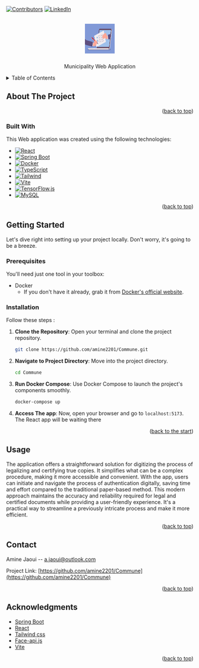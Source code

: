 <a name="readme-top"></a>
[![Contributors][contributors-shield]][contributors-url] [![LinkedIn][linkedin-shield]][linkedin-url]




<!-- PROJECT LOGO -->
<br />
<div align="center">
  <a href="https://github.com/amine2201/Commune">
    <img src="communeFrontend/src/assets/subjectToDocument.jpeg" alt="Logo" width="80" height="80">
  </a>

  <h3 align="center"></h3>

  <p align="center">
    Municipality Web Application
  </p>
</div>



<!-- TABLE OF CONTENTS -->
<details>
  <summary>Table of Contents</summary>
  <ol>
    <li>
      <a href="#about-the-project">About The Project</a>
      <ul>
        <li><a href="#built-with">Built With</a></li>
      </ul>
    </li>
    <li>
      <a href="#getting-started">Getting Started</a>
      <ul>
        <li><a href="#prerequisites">Prerequisites</a></li>
        <li><a href="#installation">Installation</a></li>
      </ul>
    </li>
    <li><a href="#usage">Usage</a></li>
    <li><a href="#roadmap">Roadmap</a></li>
    <li><a href="#contributing">Contributing</a></li>
    <li><a href="#contact">Contact</a></li>
    <li><a href="#acknowledgments">Acknowledgments</a></li>
  </ol>
</details>



<!-- ABOUT THE PROJECT -->
## About The Project



<p align="right">(<a href="#readme-top">back to top</a>)</p>



### Built With

This Web application was created using the following technologies:

* [![React][React.js]][React-url]
* [![Spring Boot][Spring Boot]][SpringBoot-url]
* [![Docker][Docker]][Docker-url]
* [![TypeScript][TypeScript]][TypeScript-url]
* [![Tailwind][Tailwind]][Tailwind-url]
* [![Vite][Vite]][Vite-url]
* [![TensorFlow.js][TensorFlow.js]][TensorFlow.js-url]
* [![MySQL][MySQL]][MySQL-url]

<p align="right">(<a href="#readme-top">back to top</a>)</p>



<!-- GETTING STARTED -->
## Getting Started

Let's dive right into setting up your project locally. Don't worry, it's going to be a breeze.

### Prerequisites

You'll need just one tool in your toolbox:
* Docker
  - If you don't have it already, grab it from [Docker's official website](https://docs.docker.com/get-docker/).

### Installation

Follow these steps :

1. **Clone the Repository**: Open your terminal and clone the project repository.
   ```sh
   git clone https://github.com/amine2201/Commune.git
   ```

2. **Navigate to Project Directory**: Move into the project directory.
   ```sh
   cd Commune
   ```

3. **Run Docker Compose**: Use Docker Compose to launch the project's components smoothly.
   ```sh
   docker-compose up
   ```

4. **Access The app**: Now, open your browser and go to `localhost:5173`. The React app will be waiting there

<p align="right">(<a href="#readme-top">back to the start</a>)</p>



<!-- USAGE EXAMPLES -->
## Usage

The application offers a straightforward solution for digitizing the process of legalizing and certifying true copies. It simplifies what can be a complex procedure, making it more accessible and convenient. With the app, users can initiate and navigate the process of authentication digitally, saving time and effort compared to the traditional paper-based method. This modern approach maintains the accuracy and reliability required for legal and certified documents while providing a user-friendly experience. It's a practical way to streamline a previously intricate process and make it more efficient.

<p align="right">(<a href="#readme-top">back to top</a>)</p>




<!-- CONTACT -->
## Contact

Amine Jaoui -- a.jaoui@outlook.com

Project Link: [https://github.com/amine2201/Commune](https://github.com/amine2201/Commune)

<p align="right">(<a href="#readme-top">back to top</a>)</p>



<!-- ACKNOWLEDGMENTS -->
## Acknowledgments
* [Spring Boot](https://spring.io/projects/spring-boot)
* [React](https://react.dev)
* [Tailwind css](https://tailwindcss.com)
* [Face-api.js](https://justadudewhohacks.github.io/face-api.js/docs/index.html)
* [Vite](https://vitejs.dev/)


<p align="right">(<a href="#readme-top">back to top</a>)</p>



<!-- MARKDOWN LINKS & IMAGES -->
<!-- https://www.markdownguide.org/basic-syntax/#reference-style-links -->
[contributors-shield]: https://img.shields.io/badge/Contributors-2-green?style=for-the-badge
[contributors-url]: https://github.com/amine2201
[linkedin-shield]: https://img.shields.io/badge/-LinkedIn-black.svg?style=for-the-badge&logo=linkedin&colorB=555
[linkedin-url]: https://linkedin.com/in/aminejaoui
[React.js]: https://img.shields.io/badge/React-20232A?style=for-the-badge&logo=react&logoColor=61DAFB
[React-url]: https://reactjs.org/
[Spring Boot]: https://img.shields.io/badge/SpringBoot-6DB33F?style=flat-square&logo=Spring&logoColor=white
[SpringBoot-url]: https://spring.io/projects/spring-boot
[Docker]: https://img.shields.io/badge/Docker-2496ED?style=for-the-badge&logo=docker&logoColor=white
[Docker-url]: https://www.docker.com/
[TypeScript]: https://img.shields.io/badge/TypeScript-007ACC?style=for-the-badge&logo=typescript&logoColor=white
[TypeScript-url]: https://www.typescriptlang.org/
[Tailwind]: https://img.shields.io/badge/TailwindCSS-38B2AC?style=for-the-badge&logo=tailwind-css&logoColor=white
[Tailwind-url]: https://tailwindcss.com/
[Vite]: https://img.shields.io/badge/Vite-646CFF?style=for-the-badge&logo=vite&logoColor=white
[Vite-url]: https://vitejs.dev/
[TensorFlow.js]: https://img.shields.io/badge/TensorFlow.js-FF6F00?style=for-the-badge&logo=tensorflow&logoColor=white
[TensorFlow.js-url]: https://www.tensorflow.org/js
[MySQL]: https://shields.io/badge/MySQL-lightgrey?logo=mysql&style=plastic&logoColor=white&labelColor=blue
[MySQL-url]: https://www.mysql.com/
